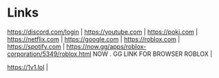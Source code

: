 # Links
https://discord.com/login |
 https://youtube.com |
 https://poki.com |
 https://netflix.com |
 https://google.com |
 https://roblox.com |
 https://spotify.com |
 https://now.gg/apps/roblox-corporation/5349/roblox.html NOW . GG LINK FOR BROWSER ROBLOX |
 
https://1v1.lol |
